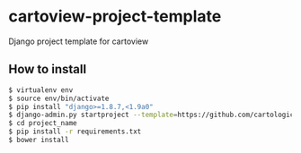 # cartoview-project-template
Django project template for cartoview

## How to install

```bash
$ virtualenv env
$ source env/bin/activate
$ pip install "django>=1.8.7,<1.9a0"
$ django-admin.py startproject --template=https://github.com/cartologic/cartoview-project-template/archive/master.zip  project_name
$ cd project_name
$ pip install -r requirements.txt
$ bower install
```
